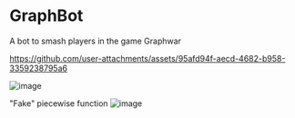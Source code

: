 # GraphBot

A bot to smash players in the game Graphwar


https://github.com/user-attachments/assets/95afd94f-aecd-4682-b958-3359238795a6


![image](https://github.com/user-attachments/assets/7ee4f917-a18f-490c-a105-48a06fc8f43e)

"Fake" piecewise function
![image](https://github.com/user-attachments/assets/0ef7b1f7-0342-4c67-96f0-3e5dab0feb5d)

